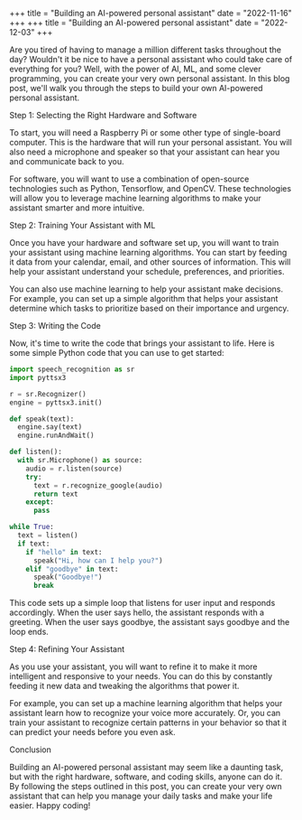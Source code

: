 +++
title = "Building an AI-powered personal assistant"
date = "2022-11-16"
+++
+++
title = "Building an AI-powered personal assistant"
date = "2022-12-03"
+++


Are you tired of having to manage a million different tasks throughout the day? Wouldn't it be nice to have a personal assistant who could take care of everything for you? Well, with the power of AI, ML, and some clever programming, you can create your very own personal assistant. In this blog post, we'll walk you through the steps to build your own AI-powered personal assistant.

Step 1: Selecting the Right Hardware and Software

To start, you will need a Raspberry Pi or some other type of single-board computer. This is the hardware that will run your personal assistant. You will also need a microphone and speaker so that your assistant can hear you and communicate back to you.

For software, you will want to use a combination of open-source technologies such as Python, Tensorflow, and OpenCV. These technologies will allow you to leverage machine learning algorithms to make your assistant smarter and more intuitive.

Step 2: Training Your Assistant with ML

Once you have your hardware and software set up, you will want to train your assistant using machine learning algorithms. You can start by feeding it data from your calendar, email, and other sources of information. This will help your assistant understand your schedule, preferences, and priorities.

You can also use machine learning to help your assistant make decisions. For example, you can set up a simple algorithm that helps your assistant determine which tasks to prioritize based on their importance and urgency.

Step 3: Writing the Code

Now, it's time to write the code that brings your assistant to life. Here is some simple Python code that you can use to get started:

```python
import speech_recognition as sr  
import pyttsx3

r = sr.Recognizer()
engine = pyttsx3.init()

def speak(text):
  engine.say(text)
  engine.runAndWait()

def listen():
  with sr.Microphone() as source:
    audio = r.listen(source)
    try:
      text = r.recognize_google(audio)
      return text
    except:
      pass

while True:
  text = listen()
  if text:
    if "hello" in text:
      speak("Hi, how can I help you?")
    elif "goodbye" in text:
      speak("Goodbye!")
      break
```

This code sets up a simple loop that listens for user input and responds accordingly. When the user says hello, the assistant responds with a greeting. When the user says goodbye, the assistant says goodbye and the loop ends.

Step 4: Refining Your Assistant

As you use your assistant, you will want to refine it to make it more intelligent and responsive to your needs. You can do this by constantly feeding it new data and tweaking the algorithms that power it.

For example, you can set up a machine learning algorithm that helps your assistant learn how to recognize your voice more accurately. Or, you can train your assistant to recognize certain patterns in your behavior so that it can predict your needs before you even ask.

Conclusion

Building an AI-powered personal assistant may seem like a daunting task, but with the right hardware, software, and coding skills, anyone can do it. By following the steps outlined in this post, you can create your very own assistant that can help you manage your daily tasks and make your life easier. Happy coding!